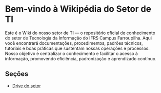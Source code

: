 # Bem-vindo à Wikipédia do Setor de TI

Este é o Wiki do nosso setor de TI — o repositório oficial de conhecimento do setor de Tecnologia da Informação do IFRS Campus Farroupilha. Aqui você encontrará documentações, procedimentos, padrões técnicos, tutoriais e boas práticas que sustentam nossas operações e processos. Nosso objetivo é centralizar o conhecimento e facilitar o acesso à informação, promovendo eficiência, padronização e aprendizado contínuo.

## Seções
- [Drive do setor](https://drive.google.com/drive/folders/17NKfnCuFVOzgUu3UB8x2Ixnjcy9ae5uh?usp=sharing)
